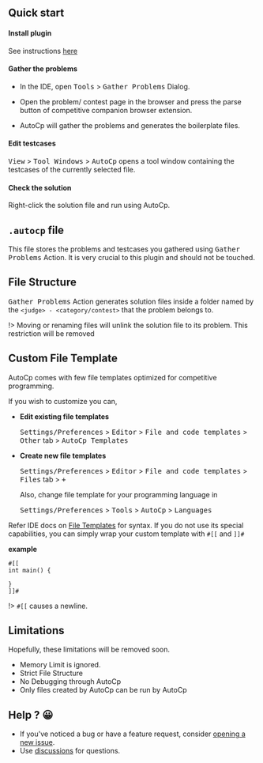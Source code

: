 ## Quick start

#### Install plugin

See instructions [here](installation.md)

#### Gather the problems

- In the IDE, open  <kbd>Tools</kbd> > <kbd>Gather Problems</kbd> Dialog.

- Open the problem/ contest page in the browser and press the parse button of competitive companion browser extension.

- AutoCp will gather the problems and generates the boilerplate files.

#### Edit testcases

<kbd>View</kbd> > <kbd>Tool Windows</kbd> > <kbd>AutoCp</kbd> opens a tool window containing the testcases of the
currently selected file.

#### Check the solution

Right-click the solution file and run using AutoCp.

## ```.autocp``` file

This file stores the problems and testcases you gathered using <kbd>Gather Problems</kbd> Action. It is very crucial to
this plugin and should not be touched.

## File Structure

<kbd>Gather Problems</kbd> Action generates solution files inside a folder named by
the ```<judge> - <category/contest>``` that the problem belongs to.

!> Moving or renaming files will unlink the solution file to its problem. This restriction will be removed

## Custom File Template

AutoCp comes with few file templates optimized for competitive programming.

If you wish to customize you can,

- __Edit existing file templates__

  <kbd>Settings/Preferences</kbd> > <kbd>Editor</kbd> > <kbd>File and code templates</kbd> > <kbd>Other</kbd>
  tab > <kbd>AutoCp Templates</kbd>

- __Create new file templates__

  <kbd>Settings/Preferences</kbd> > <kbd>Editor</kbd> > <kbd>File and code templates</kbd> > <kbd>Files</kbd>
  tab > <kbd>+</kbd>

  Also, change file template for your programming language in

  <kbd>Settings/Preferences</kbd> > <kbd>Tools</kbd> > <kbd>AutoCp</kbd> > <kbd>Languages</kbd>

Refer IDE docs on [File Templates](https://www.jetbrains.com/help/clion/settings-file-and-code-templates.html) for
syntax. If you do not use its special capabilities, you can simply wrap your custom template with ```#[[```
and ```]]#```

__example__

```
#[[
int main() {
    
}
]]#
```

!> ```#[[``` causes a newline.

## Limitations

Hopefully, these limitations will be removed soon.

- Memory Limit is ignored.
- Strict File Structure
- No Debugging through AutoCp
- Only files created by AutoCp can be run by AutoCp

## Help ? 😀

- If you've noticed a bug or have a feature request,
  consider [opening a new issue](https://github.com/Pushpavel/AutoCp/issues/new/choose).
- Use [discussions](https://github.com/Pushpavel/AutoCp/discussions) for questions.

